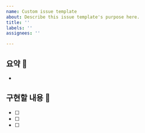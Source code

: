 ```yaml
---
name: Custom issue template
about: Describe this issue template's purpose here.
title: ''
labels: ''
assignees: ''

---
```


## 요약 📝

- 

## 구현할 내용 💭

- [ ]
- [ ]
- [ ]
